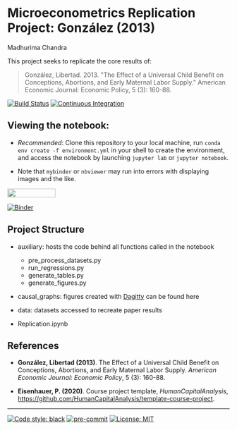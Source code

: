 # Microeconometrics Replication Project: González (2013)


Madhurima Chandra

This project seeks to replicate the core results of:

> González, Libertad. 2013. "The Effect of a Universal Child Benefit on Conceptions, Abortions, and Early Maternal Labor Supply." American Economic Journal: Economic Policy, 5 (3): 160-88.

[![Build Status](https://travis-ci.org/mchandra12/replication_gonzalez_2013.svg?branch=master)](https://travis-ci.org/mchandra12/replication_gonzalez_2013)
[![Continuous Integration](https://github.com/mchandra12/replication_gonzalez_2013/workflows/Continuous%20Integration/badge.svg)](https://github.com/mchandra12/replication_gonzalez_2013/actions)


## Viewing the notebook:

-   _Recommended_: Clone this repository to your local machine, run `conda env create -f environment.yml` in your shell to create the environment, and access the notebook by launching `jupyter lab` or `jupyter notebook`.

-   Note that `mybinder` or `nbviewer` may run into errors with displaying images and the like.

<a href="https://nbviewer.jupyter.org/github/mchandra12/replication_gonzalez_2013/blob/master/Replication.ipynb"
   target="_parent">
   <img align="center"
  src="https://raw.githubusercontent.com/jupyter/design/master/logos/Badges/nbviewer_badge.png"
      width="109" height="20">
</a>

[![Binder](https://mybinder.org/badge_logo.svg)](https://mybinder.org/v2/gh/mchandra12/replication_gonzalez_2013/master?filepath=Replication.ipynb)

## Project Structure

-   auxiliary: hosts the code behind all functions called in the notebook

    -   pre_process_datasets.py
    -   run_regressions.py
    -   generate_tables.py
    -   generate_figures.py

-   causal_graphs: figures created with [Dagitty](dagitty.net) can be found here

-   data: datasets accessed to recreate paper results

-   Replication.ipynb


## References

-   **González, Libertad (2013)**. The Effect of a Universal Child Benefit on Conceptions, Abortions, and Early Maternal Labor Supply. _American Economic Journal: Economic Policy_, 5 (3): 160-88.

-   **Eisenhauer, P. (2020)**. Course project template, _HumanCapitalAnalysis_, <https://github.com/HumanCapitalAnalysis/template-course-project>.

* * *

[![Code style: black](https://img.shields.io/badge/code%20style-black-000000.svg)](https://github.com/psf/black)
[![pre-commit](https://img.shields.io/badge/pre--commit-enabled-brightgreen?logo=pre-commit&logoColor=white)](https://github.com/pre-commit/pre-commit)
[![License: MIT](https://img.shields.io/badge/License-MIT-blue.svg)](https://github.com/HumanCapitalAnalysis/template-course-project/blob/master/LICENSE)
